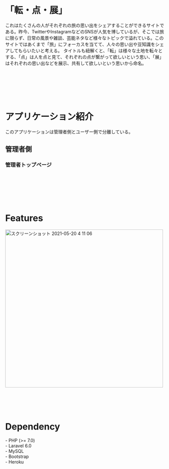 <h1>「転・点・展」</h1>
<p>
これはたくさんの人がそれぞれの旅の思い出をシェアすることができるサイトである。昨今、TwitterやInstagramなどのSNSが人気を博しているが、そこでは旅に限らず、日常の風景や雑談、芸能ネタなど様々なトピックで溢れている。このサイトではあくまで「旅」にフォーカスを当てて、人々の思い出や豆知識をシェアしてもらいたいと考える。
タイトルも紐解くと、「転」は様々な土地を転々とする、「点」は人を点と見て、それぞれの点が繋がって欲しいという思い、「展」はそれぞれの思い出などを展示、共有して欲しいという思いから命名。
</p>
<br>
<br>
<br>
<br>
<br>
<h1>アプリケーション紹介</h1>
<p>このアプリケーションは管理者側とユーザー側で分離している。</p>
<h2>管理者側</h2>
<div>
  <h3>管理者トップページ</h3>
</div>
<br>
<br>
<br>
<br>
<br>
<h1>Features</h1>
<img width="500" alt="スクリーンショット 2021-05-20 4 11 06" src="https://user-images.githubusercontent.com/68839987/118870395-79980f80-b921-11eb-9b7b-85e21f7ee627.png">
<br>
<br>
<br>
<br>
<br>
<h1>Dependency</h1>
- PHP (>= 7.0)<br>
- Laravel 6.0<br>
- MySQL<br>
- Bootstrap<br>
- Heroku





